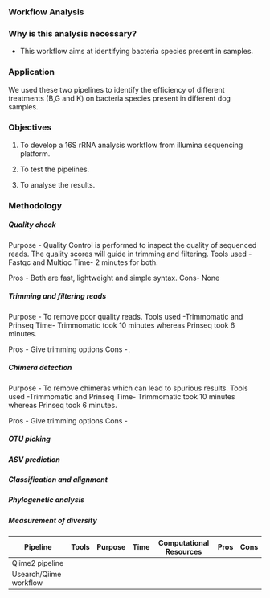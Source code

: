 ### Workflow Analysis

### Why is this analysis necessary?
- This workflow aims at identifying bacteria species present in samples.

### Application
We used these two pipelines to identify the efficiency of different treatments (B,G and K) on bacteria species present in different dog samples.

### Objectives
1. To develop a 16S rRNA  analysis workflow from illumina sequencing platform.

2. To test the pipelines.
3. To analyse the results.

### Methodology

##### Quality check
Purpose - Quality Control is performed to inspect the quality of sequenced reads. The quality scores will guide in trimming and filtering.
Tools used -Fastqc and Multiqc 
Time- 2 minutes for both.

Pros - Both are fast, lightweight and simple syntax.
Cons- None


#####  Trimming and filtering reads
Purpose - To remove poor quality reads.
Tools used -Trimmomatic and Prinseq 
Time- Trimmomatic took 10 minutes whereas Prinseq took 6 minutes.

Pros - Give trimming options
Cons - 
![](images/key.png)




#####  Chimera detection
Purpose - To remove chimeras which can lead to spurious results.
Tools used -Trimmomatic and Prinseq 
Time- Trimmomatic took 10 minutes whereas Prinseq took 6 minutes.

Pros - Give trimming options
Cons - 
#####  OTU picking
#####  ASV prediction
#####  Classification and alignment
#####  Phylogenetic analysis
#####  Measurement of diversity

|Pipeline | Tools| Purpose | Time | Computational Resources | Pros | Cons
| --------------- |--------------- |--------------- | --------------- |--------------- |--------------- |--------------- |
|Qiime2 pipeline | | | | | | |
| Usearch/Qiime workflow| | | | | | |
